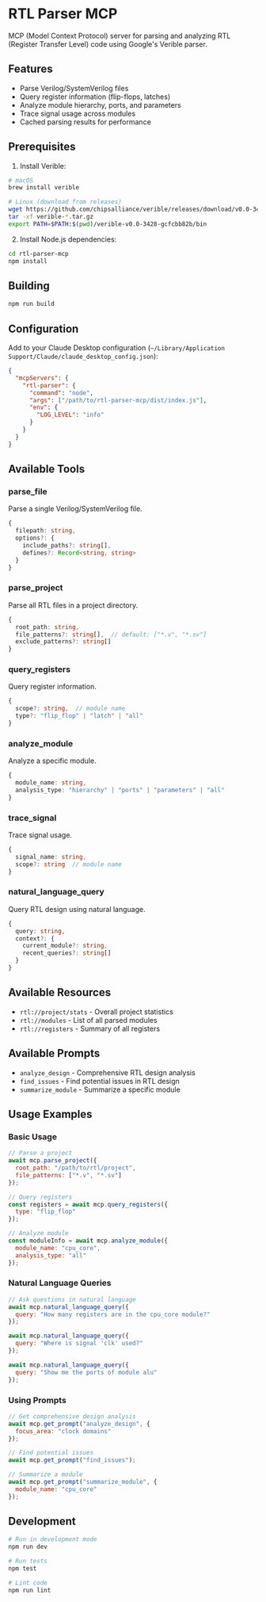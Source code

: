 # RTL Parser MCP

MCP (Model Context Protocol) server for parsing and analyzing RTL (Register Transfer Level) code using Google's Verible parser.

## Features

- Parse Verilog/SystemVerilog files
- Query register information (flip-flops, latches)
- Analyze module hierarchy, ports, and parameters
- Trace signal usage across modules
- Cached parsing results for performance

## Prerequisites

1. Install Verible:
```bash
# macOS
brew install verible

# Linux (download from releases)
wget https://github.com/chipsalliance/verible/releases/download/v0.0-3428-gcfcbb82b/verible-v0.0-3428-gcfcbb82b-Ubuntu-20.04-focal-x86_64.tar.gz
tar -xf verible-*.tar.gz
export PATH=$PATH:$(pwd)/verible-v0.0-3428-gcfcbb82b/bin
```

2. Install Node.js dependencies:
```bash
cd rtl-parser-mcp
npm install
```

## Building

```bash
npm run build
```

## Configuration

Add to your Claude Desktop configuration (`~/Library/Application Support/Claude/claude_desktop_config.json`):

```json
{
  "mcpServers": {
    "rtl-parser": {
      "command": "node",
      "args": ["/path/to/rtl-parser-mcp/dist/index.js"],
      "env": {
        "LOG_LEVEL": "info"
      }
    }
  }
}
```

## Available Tools

### parse_file
Parse a single Verilog/SystemVerilog file.
```typescript
{
  filepath: string,
  options?: {
    include_paths?: string[],
    defines?: Record<string, string>
  }
}
```

### parse_project
Parse all RTL files in a project directory.
```typescript
{
  root_path: string,
  file_patterns?: string[],  // default: ["*.v", "*.sv"]
  exclude_patterns?: string[]
}
```

### query_registers
Query register information.
```typescript
{
  scope?: string,  // module name
  type?: "flip_flop" | "latch" | "all"
}
```

### analyze_module
Analyze a specific module.
```typescript
{
  module_name: string,
  analysis_type: "hierarchy" | "ports" | "parameters" | "all"
}
```

### trace_signal
Trace signal usage.
```typescript
{
  signal_name: string,
  scope?: string  // module name
}
```

### natural_language_query
Query RTL design using natural language.
```typescript
{
  query: string,
  context?: {
    current_module?: string,
    recent_queries?: string[]
  }
}
```

## Available Resources

- `rtl://project/stats` - Overall project statistics
- `rtl://modules` - List of all parsed modules
- `rtl://registers` - Summary of all registers

## Available Prompts

- `analyze_design` - Comprehensive RTL design analysis
- `find_issues` - Find potential issues in RTL design
- `summarize_module` - Summarize a specific module

## Usage Examples

### Basic Usage

```javascript
// Parse a project
await mcp.parse_project({
  root_path: "/path/to/rtl/project",
  file_patterns: ["*.v", "*.sv"]
});

// Query registers
const registers = await mcp.query_registers({
  type: "flip_flop"
});

// Analyze module
const moduleInfo = await mcp.analyze_module({
  module_name: "cpu_core",
  analysis_type: "all"
});
```

### Natural Language Queries

```javascript
// Ask questions in natural language
await mcp.natural_language_query({
  query: "How many registers are in the cpu_core module?"
});

await mcp.natural_language_query({
  query: "Where is signal 'clk' used?"
});

await mcp.natural_language_query({
  query: "Show me the ports of module alu"
});
```

### Using Prompts

```javascript
// Get comprehensive design analysis
await mcp.get_prompt("analyze_design", {
  focus_area: "clock domains"
});

// Find potential issues
await mcp.get_prompt("find_issues");

// Summarize a module
await mcp.get_prompt("summarize_module", {
  module_name: "cpu_core"
});
```

## Development

```bash
# Run in development mode
npm run dev

# Run tests
npm test

# Lint code
npm run lint
```
